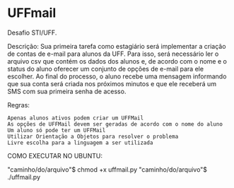 # UFFmail
Desafio STI/UFF.

Descrição:
Sua primeira tarefa como estagiário será implementar a criação de contas de e-mail para alunos da UFF. 
Para isso, será necessário ler o arquivo csv que contém os dados dos alunos e, de acordo com o nome e 
o status do aluno oferecer um conjunto de opções de e-mail para ele escolher. Ao final do processo, o 
aluno recebe uma mensagem informando que sua conta será criada nos próximos minutos e que ele 
receberá um SMS com sua primeira senha de acesso.

Regras:

    Apenas alunos ativos podem criar um UFFMail
    As opções de UFFMail devem ser geradas de acordo com o nome do aluno
    Um aluno só pode ter um UFFMail
    Utilizar Orientação a Objetos para resolver o problema
    Livre escolha para a linguagem a ser utilizada


COMO EXECUTAR NO UBUNTU:


"caminho/do/arquivo"$ chmod +x uffmail.py
"caminho/do/arquivo"$ ./uffmail.py 


